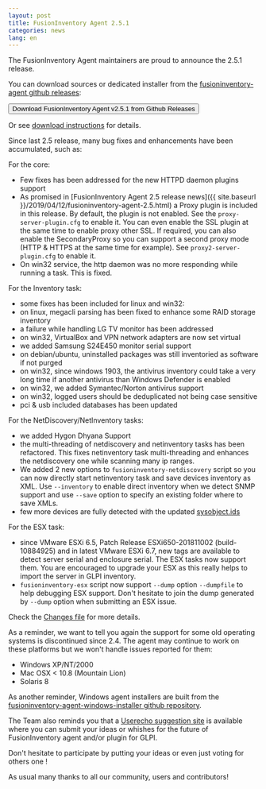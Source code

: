 ```yaml
---
layout: post
title: FusionInventory Agent 2.5.1
categories: news
lang: en
---
```


The FusionInventory Agent maintainers are proud to announce the 2.5.1 release.

You can download sources or dedicated installer from the [fusioninventory-agent github releases](https://github.com/fusioninventory/fusioninventory-agent/releases/tag/2.5.1):

<button class="button-save large" onclick="window.location.href='https://github.com/fusioninventory/fusioninventory-agent/releases/tag/2.5.1'">Download FusionInventory Agent v2.5.1 from Github Releases</button>

Or see [download instructions](https://documentation.fusioninventory.org/%20FusionInventory_agent/%20%20%20Installation/windows/) for details.

Since last 2.5 release, many bug fixes and enhancements have been accumulated, such as:

For the core:
- Few fixes has been addressed for the new HTTPD daemon plugins support
- As promised in [FusionInventory Agent 2.5 release news]({{ site.baseurl }}/2019/04/12/fusioninventory-agent-2.5.html)
  a Proxy plugin is included in this release.
  By default, the plugin is not enabled. See the `proxy-server-plugin.cfg` to enable it.
  You can even enable the SSL plugin at the same time to enable proxy other SSL.
  If required, you can also enable the SecondaryProxy so you can support a second proxy mode (HTTP & HTTPS at the same time for example).
  See `proxy2-server-plugin.cfg` to enable it.
- On win32 service, the http daemon was no more responding while running a task. This is fixed.

For the Inventory task:
- some fixes has been included for linux and win32:
 - on linux, megacli parsing has been fixed to enhance some RAID storage inventory
 - a failure while handling LG TV monitor has been addressed
 - on win32, VirtualBox and VPN network adapters are now set virtual
 - we added Samsung S24E450 monitor serial support
 - on debian/ubuntu, uninstalled packages was still inventoried as software if not purged
 - on win32, since windows 1903, the antivirus inventory could take a very long time if another antivirus than Windows Defender is enabled
 - on win32, we added Symantec/Norton antivirus support
 - on win32, logged users should be deduplicated not being case sensitive
- pci & usb included databases has been updated

For the NetDiscovery/NetInventory tasks:
- we added Hygon Dhyana Support
- the multi-threading of netdiscovery and netinventory tasks has been refactored. This fixes netinventory task multi-threading and enhances the netdiscovery one while scanning many ip ranges.
- We added 2 new options to `fusioninventory-netdiscovery` script so you can now directly start netinventory task and save devices inventory as XML.
  Use `--inventory` to enable direct inventory when we detect SNMP support and use `--save` option to specify an existing folder where to save XMLs.
- few more devices are fully detected with the updated [sysobject.ids](https://github.com/fusioninventory/sysobject.ids/tree/fia-2.5.1)

For the ESX task:
- since VMware ESXi 6.5, Patch Release ESXi650-201811002 (build-10884925) and in latest VMware ESXi 6.7, new tags are available to detect server serial and enclosure serial. The ESX tasks now support them.
  You are encouraged to upgrade your ESX as this really helps to import the server in GLPI inventory.
- `fusioninventory-esx` script now support `--dump` option `--dumpfile` to help debugging ESX support. Don't hesitate to join the dump generated by `--dump` option when submitting an ESX issue.

Check the [Changes file](https://github.com/fusioninventory/fusioninventory-agent/blob/2.5.1/Changes) for more details.

As a reminder, we want to tell you again the support for some old operating systems is discontinued since 2.4. The agent may continue to work on these platforms but we won't handle issues reported for them:
- Windows XP/NT/2000
- Mac OSX < 10.8 (Mountain Lion)
- Solaris 8

As another reminder, Windows agent installers are built from the [fusioninventory-agent-windows-installer github repository](https://github.com/fusioninventory/fusioninventory-agent-windows-installer).

The Team also reminds you that a [Userecho suggestion site](http://fusioninventory.userecho.com/) is available where you can submit your ideas or whishes for the future of FusionInventory agent and/or plugin for GLPI.

Don't hesitate to participate by putting your ideas or even just voting for others one !

As usual many thanks to all our community, users and contributors!

